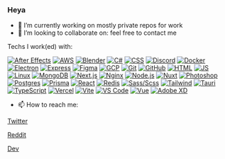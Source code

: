 ### Heya

- 🔭 I’m currently working on mostly private repos for work
- 👯 I’m looking to collaborate on: feel free to contact me

Techs I work(ed) with:

[![After Effects](https://skillicons.dev/icons?i=ae)](https://www.adobe.com/de/products/aftereffects.html)
[![AWS](https://skillicons.dev/icons?i=aws)](https://aws.amazon.com/)
[![Blender](https://skillicons.dev/icons?i=blender)](https://www.blender.org/)
[![C#](https://skillicons.dev/icons?i=cs)](https://docs.microsoft.com/en-us/dotnet/csharp/)
[![CSS](https://skillicons.dev/icons?i=css)](https://developer.mozilla.org/en-US/docs/Web/CSS)
[![Discord](https://skillicons.dev/icons?i=discord)](https://discord.gg/)
[![Docker](https://skillicons.dev/icons?i=docker)](https://www.docker.com/)
[![Electron](https://skillicons.dev/icons?i=electron)](https://www.electronjs.org/)
[![Express](https://skillicons.dev/icons?i=express)](https://expressjs.com/)
[![Figma](https://skillicons.dev/icons?i=figma)](https://www.figma.com/)
[![GCP](https://skillicons.dev/icons?i=gcp)](https://cloud.google.com/)
[![Git](https://skillicons.dev/icons?i=git)](https://git-scm.com/)
[![GitHub](https://skillicons.dev/icons?i=github)](https://github.com/)
[![HTML](https://skillicons.dev/icons?i=html)](https://developer.mozilla.org/en-US/docs/Web/HTML)
[![JS](https://skillicons.dev/icons?i=js)](https://developer.mozilla.org/en-US/docs/Web/JavaScript)
[![Linux](https://skillicons.dev/icons?i=linux)](https://www.linux.org/)
[![MongoDB](https://skillicons.dev/icons?i=mongodb)](https://www.mongodb.com/)
[![Next.js](https://skillicons.dev/icons?i=nextjs)](https://nextjs.org/)
[![Nginx](https://skillicons.dev/icons?i=nginx)](https://www.nginx.com/)
[![Node.js](https://skillicons.dev/icons?i=nodejs)](https://nodejs.org/)
[![Nuxt](https://skillicons.dev/icons?i=nuxtjs)](https://nuxtjs.org/)
[![Photoshop](https://skillicons.dev/icons?i=ps)](https://www.adobe.com/products/photoshop.html)
[![Postgres](https://skillicons.dev/icons?i=postgres)](https://www.postgresql.org/)
[![Prisma](https://skillicons.dev/icons?i=prisma)](https://www.prisma.io/)
[![React](https://skillicons.dev/icons?i=react)](https://reactjs.org/)
[![Redis](https://skillicons.dev/icons?i=redis)](https://redis.io/)
[![Sass/Scss](https://skillicons.dev/icons?i=sass)](https://sass-lang.com/)
[![Tailwind](https://skillicons.dev/icons?i=tailwind)](https://tailwindcss.com/)
[![Tauri](https://skillicons.dev/icons?i=tauri)](https://tauri.app/)
[![TypeScript](https://skillicons.dev/icons?i=ts)](https://www.typescriptlang.org/)
[![Vercel](https://skillicons.dev/icons?i=vercel)](https://vercel.com/)
[![Vite](https://skillicons.dev/icons?i=vite)](https://vitejs.dev/)
[![VS Code](https://skillicons.dev/icons?i=vscode)](https://code.visualstudio.com/)
[![Vue](https://skillicons.dev/icons?i=vue)](https://vuejs.org/)
[![Adobe XD](https://skillicons.dev/icons?i=xd)](https://www.adobe.com/products/xd.html)

- 📫 How to reach me:

[Twitter](https://twitter.com/alexjanke92)

[Reddit](https://reddit.com/u/leiinth)

[Dev](https://dev.to/alexanderjanke)
